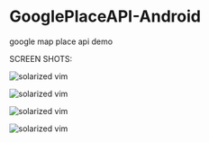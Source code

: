 # GooglePlaceAPI-Android
google map place api demo

SCREEN SHOTS:

![solarized vim](https://github.com/manieyedone85/GooglePlaceAPI-Android/blob/master/1.PNG)

![solarized vim](https://github.com/manieyedone85/GooglePlaceAPI-Android/blob/master/2.PNG)


![solarized vim](https://github.com/manieyedone85/GooglePlaceAPI-Android/blob/master/3.PNG)

![solarized vim](https://github.com/manieyedone85/GooglePlaceAPI-Android/blob/master/4.PNG)


